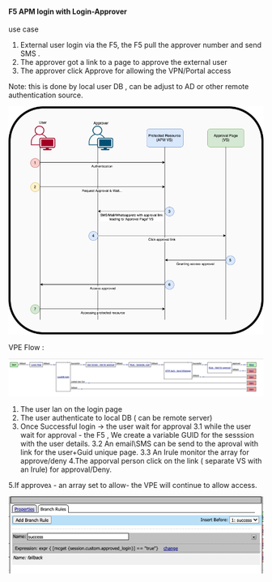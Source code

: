 ####  F5 APM login with Login-Approver ####
use case 
1. External user login via the F5, the F5 pull the approver number and send SMS .
2. The approver got a link to a page to approve the external user 
3. The approver click Approve for allowing the VPN/Portal access 

Note: this is done by local user DB , can be adjust to AD or other remote authentication source.

![](Login_Approver_Flow.png)

VPE Flow : 

![](VPE-Flow-Login-Approver.png)

1. The user lan on the login page
2. The user authenticate to local DB ( can be remote server)
3. Once Successful login -> the user wait for approval 
  3.1 while the user wait for approval - the F5  , We create a variable GUID for the sesssion with the user details.
  3.2 An email\SMS can be send to the aproval with link for the user+Guid unique page.
  3.3 An Irule monitor the array for approve/deny
4.The apporval person click on the link ( separate VS with an Irule) for approval/Deny.

5.If approveג - an array set to allow- the VPE will continue to allow access.

  ![](VPE-check%20if%20approved%20.png)


